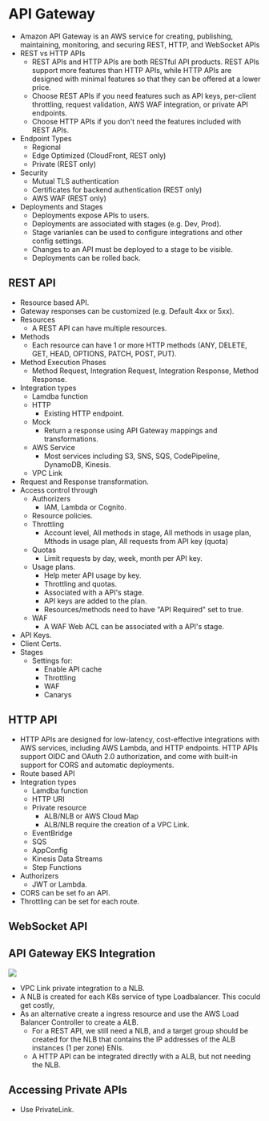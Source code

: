 # API Gateway

* Amazon API Gateway is an AWS service for creating, publishing, maintaining, monitoring, and securing REST, HTTP, and WebSocket APIs
* REST vs HTTP APIs
   * REST APIs and HTTP APIs are both RESTful API products. REST APIs support more features than HTTP APIs, while HTTP APIs are designed with minimal features so that they can be offered at a lower price.
   * Choose REST APIs if you need features such as API keys, per-client throttling, request validation, AWS WAF integration, or private API endpoints.
   * Choose HTTP APIs if you don't need the features included with REST APIs.
* Endpoint Types
    * Regional 
    * Edge Optimized (CloudFront, REST only)
    * Private (REST only)
* Security
    * Mutual TLS authentication
    * Certificates for backend authentication (REST only)
    * AWS WAF (REST only)
* Deployments and Stages
    * Deployments expose APIs to users.
    * Deployments are associated with stages (e.g. Dev, Prod).
    * Stage varianles can be used to configure integrations and other config settings.
    * Changes to an API must be deployed to a stage to be visible.
    * Deployments can be rolled back.


## REST API

* Resource based API.
* Gateway responses can be customized (e.g. Default 4xx or 5xx).
* Resources
    * A REST API can have multiple resources.
* Methods
    * Each resource can have 1 or more HTTP methods (ANY, DELETE, GET, HEAD, OPTIONS, PATCH, POST, PUT).
* Method Execution Phases
    * Method Request, Integration Request, Integration Response, Method Response.
* Integration types
    * Lamdba function
    * HTTP
        * Existing HTTP endpoint.
    * Mock
        * Return a response using API Gateway mappings and transformations.
    * AWS Service
        * Most services including S3, SNS, SQS, CodePipeline, DynamoDB, Kinesis.
    * VPC Link
* Request and Response transformation.
* Access control through
    * Authorizers
        * IAM, Lambda or Cognito.
    * Resource policies.
    * Throttling
        * Account level, All methods in stage, All methods in usage plan, Mthods in usage plan, All requests from API key (quota)
    * Quotas
        * Limit requests by day, week, month per API key.
    * Usage plans.
        * Help meter API usage by key.
        * Throttling and quotas.
        * Associated with a API's stage.
        * API keys are added to the plan.
        * Resources/methods need to have "API Required" set to true.
    * WAF
        * A WAF Web ACL can be associated with a API's stage.
* API Keys.
* Client Certs.
* Stages
    * Settings for:
        * Enable API cache
        * Throttling
        * WAF
        * Canarys

## HTTP API

* HTTP APIs are designed for low-latency, cost-effective integrations with AWS services, including AWS Lambda, and HTTP endpoints. HTTP APIs support OIDC and OAuth 2.0 authorization, and come with built-in support for CORS and automatic deployments.
* Route based API
* Integration types
    * Lamdba function
    * HTTP URI
    * Private resource
        * ALB/NLB or AWS Cloud Map
        * ALB/NLB require the creation of a VPC Link.
    * EventBridge
    * SQS
    * AppConfig
    * Kinesis Data Streams
    * Step Functions
* Authorizers
    * JWT or Lambda.
* CORS can be set fo an API.
* Throttling can be set for each route.

## WebSocket API

## API Gateway EKS Integration

![](https://d2908q01vomqb2.cloudfront.net/fe2ef495a1152561572949784c16bf23abb28057/2021/04/06/image-30.jpg)

* VPC Link private integration to a NLB.
* A NLB is created for each K8s service of type Loadbalancer. This coculd get costly,
* As an alternative create a ingress resource and use the AWS Load Balancer Controller to create a ALB.
    * For a REST API, we still need a NLB, and a target group should be created for the NLB that contains the IP addresses of the ALB instances (1 per zone) ENIs.
    * A HTTP API can be integrated directly with a ALB, but not needing the NLB.

## Accessing Private APIs

* Use PrivateLink.
